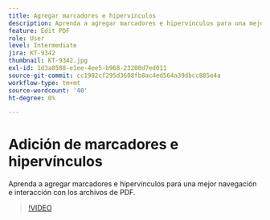 ```yaml
---
title: Agregar marcadores e hipervínculos
description: Aprenda a agregar marcadores e hipervínculos para una mejor navegación e interacción con los archivos de PDF
feature: Edit PDF
role: User
level: Intermediate
jira: KT-9342
thumbnail: KT-9342.jpg
exl-id: 1d3a8588-e1ee-4ee5-b968-23200d7ed011
source-git-commit: cc1902cf295d3608fb8ac4ed564a39dbcc885e4a
workflow-type: tm+mt
source-wordcount: '40'
ht-degree: 0%

---
```


# Adición de marcadores e hipervínculos

Aprenda a agregar marcadores e hipervínculos para una mejor navegación e interacción con los archivos de PDF.

>[!VIDEO](https://video.tv.adobe.com/v/340837?quality=12&learn=on&hidetitle=true)

